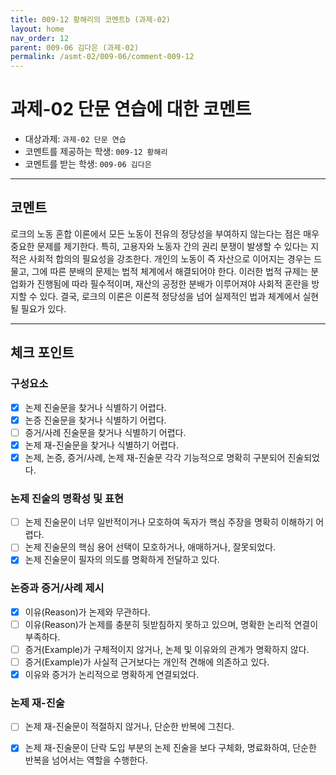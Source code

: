 ```yaml
---
title: 009-12 황해리의 코멘트b (과제-02) 
layout: home
nav_order: 12
parent: 009-06 김다은 (과제-02)
permalink: /asmt-02/009-06/comment-009-12
---
```


# 과제-02 단문 연습에 대한 코멘트

- 대상과제: `과제-02 단문 연습`
- 코멘트를 제공하는 학생: `009-12 황해리` 
- 코멘트를 받는 학생: `009-06 김다은` 

---

## 코멘트

로크의 노동 혼합 이론에서 모든 노동이 전유의 정당성을 부여하지 않는다는 점은 매우 중요한 문제를 제기한다. 특히, 고용자와 노동자 간의 권리 분쟁이 발생할 수 있다는 지적은 사회적 합의의 필요성을 강조한다. 개인의 노동이 즉 자산으로 이어지는 경우는 드물고, 그에 따른 분배의 문제는 법적 체계에서 해결되어야 한다. 이러한 법적 규제는 분업화가 진행됨에 따라 필수적이며, 재산의 공정한 분배가 이루어져야 사회적 혼란을 방지할 수 있다. 결국, 로크의 이론은 이론적 정당성을 넘어 실제적인 법과 체계에서 실현될 필요가 있다.

---

## 체크 포인트

### **구성요소**
- [x] 논제 진술문을 찾거나 식별하기 어렵다.
- [x] 논증 진술문을 찾거나 식별하기 어렵다.
- [ ] 증거/사례 진술문을 찾거나 식별하기 어렵다.
- [x] 논제 재-진술문을 찾거나 식별하기 어렵다.
- [x] 논제, 논증, 증거/사례, 논제 재-진술문 각각 기능적으로 명확히 구분되어 진술되었다.

### **논제 진술의 명확성 및 표현**  
- [ ] 논제 진술문이 너무 일반적이거나 모호하여 독자가 핵심 주장을 명확히 이해하기 어렵다.  
- [ ] 논제 진술문의 핵심 용어 선택이 모호하거나, 애매하거나, 잘못되었다.  
- [x] 논제 진술문이 필자의 의도를 명확하게 전달하고 있다.  

### **논증과 증거/사례 제시**  
- [x] 이유(Reason)가 논제와 무관하다.
- [ ] 이유(Reason)가 논제를 충분히 뒷받침하지 못하고 있으며, 명확한 논리적 연결이 부족하다.  
- [ ] 증거(Example)가 구체적이지 않거나, 논제 및 이유와의 관계가 명확하지 않다. 
- [ ] 증거(Example)가 사실적 근거보다는 개인적 견해에 의존하고 있다.  
- [x] 이유와 증거가 논리적으로 명확하게 연결되었다.  

### **논제 재-진술**  
- [ ] 논제 재-진술문이 적절하지 않거나, 단순한 반복에 그친다.   
- [x] 논제 재-진술문이 단락 도입 부분의 논제 진술을 보다 구체화, 명료화하여, 단순한 반복을 넘어서는 역할을 수행한다.  

